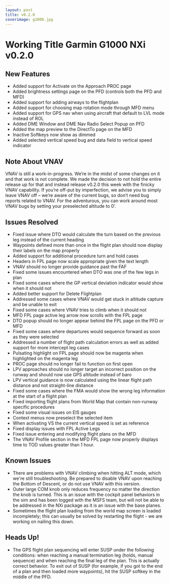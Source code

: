 ```yaml
---
layout: post
title: v0.2.0
coverimage: g1000.jpg
---
```

# Working Title Garmin G1000 NXi v0.2.0

## New Features

- Added support for Activate on the Approach PROC page
- Added brightness settings page on the PFD (controls both the PFD and MFD)
- Added support for adding airways to the flightplan
- Added support for choosing map rotation mode through MFD menu
- Added support for GPS nav when using aircraft that default to LVL mode instead of ROL
- Added DME Window and DME Nav Radio Select Popup on PFD
- Added the map preview to the DirectTo page on the MFD
- Inactive Softkeys now show as dimmed
- Added selected vertical speed bug and data field to vertical speed indicator

## Note About VNAV

VNAV is still a work-in-progress. We’re in the midst of some changes on it and that work is not complete. We made the decision to not hold the entire release up for that and instead release v0.2.0 this week with the finicky VNAV capability. If you’re off-put by imperfection, we advise you to simply leave VNAV off – we’re aware of the current bugs, so don’t need bug reports related to VNAV. For the adventurous, you can work around most VNAV bugs by setting your preselected altitude to 0’.

## Issues Resolved

- Fixed issue where DTO would calculate the turn based on the previous leg instead of the current heading
- Waypoints defined more than once in the flight plan should now display their labels on the map properly
- Added support for additional procedure turn and hold cases
- Headers in FPL page now scale appropriate given the text length
- VNAV should no longer provide guidance past the FAF
- Fixed some issues encountered when DTO was one of the few legs in plan
- Fixed some cases where the GP vertical deviation indicator would show when it should not
- Added better support for Delete Flightplan
- Addressed some cases where VNAV would get stuck in altitude capture and be unable to exit
- Fixed some cases where VNAV tries to climb when it should not
- MFD FPL page active leg arrow now scrolls with the FPL page
- DTO popup should no longer appear behind the FPL page on the PFD or MFD
- Fixed some cases where departures would sequence forward as soon as they were selected
- Addressed a number of flight path calculation errors as well as added support for more intercept leg cases
- Pulsating highlight on FPL page should now be magenta when highlighted on the magenta leg
- PROC page should no longer fail to function on first open
- LPV approaches should no longer target an incorrect position on the runway and should now use GPS altitude instead of baro
- LPV vertical guidance is now calculated using the linear flight path distance and not straight-line distance
- Fixed some cases where the FMA would show the wrong leg information at the start of a flight plan
- Fixed importing flight plans from World Map that contain non-runway specific procedures
- Fixed some visual issues on EIS gauges
- Context menus now preselect the selected item
- When activating VS the current vertical speed is set as reference
- Fixed display issues with FPL Active Legs
- Fixed issue entering and modifying flight plans on the MFD
- The VNAV Profile section in the MFD FPL page now properly displays time to TOD values greater than 1 hour.

## Known Issues

- There are problems with VNAV climbing when hitting ALT mode, which we're still troubleshooting. Be prepared to disable VNAV upon reaching the Bottom of Descent, or do not use VNAV with this version.
- Outer large COM knob only reduces frequency no matter the direction the knob is turned. This is an issue with the cockpit panel behaviors in the sim and has been logged with the MSFS team, but will not be able to be addressed in the NXi package as it is an issue with the base planes.
- Sometimes the flight plan loading from the world map screen is loaded incompletely; this can usually be solved by restarting the flight - we are working on nailing this down.

## Heads Up!
- The GPS flight plan sequencing will enter SUSP under the following conditions: when reaching a manual termination leg (holds, manual sequence) and when reaching the final leg of the plan. This is actually correct behavior. To exit out of SUSP (for example, if you got to the end of a plan and then loaded more waypoints), hit the SUSP softkey in the middle of the PFD.
